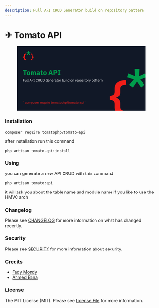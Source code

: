 ```yaml
---
description: Full API CRUD Generator build on repository pattern
---
```


# ✈ Tomato API

<figure><img src="../../.gitbook/assets/screenshot (31).png" alt=""><figcaption></figcaption></figure>

### Installation

```
composer require tomatophp/tomato-api
```

after installation run this command

```
php artisan tomato-api:install
```

### Using

you can generate a new API CRUD with this command

```
php artisan tomato:api
```

it will ask you about the table name and module name if you like to use the HMVC arch



### Changelog

Please see [CHANGELOG](https://github.com/tomatophp/tomato-api/blob/master/CHANGELOG.md) for more information on what has changed recently.

### Security

Please see [SECURITY](https://github.com/tomatophp/tomato-api/blob/master/SECURITY.md) for more information about security.

### Credits

* [Fady Mondy](https://github.com/3x1io)
* [Ahmed Bana](https://github.com/Ahmed-Elbanna-Git)

### License

The MIT License (MIT). Please see [License File](https://github.com/tomatophp/tomato-api/blob/master/LICENSE.md) for more information.
